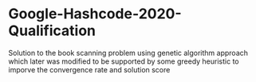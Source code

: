 # Google-Hashcode-2020-Qualification

Solution to the book scanning problem using genetic algorithm approach which later was modified to be supported by some greedy heuristic to imporve the convergence rate and solution score
